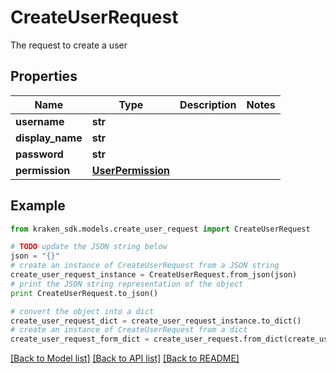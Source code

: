 # CreateUserRequest

The request to create a user

## Properties
Name | Type | Description | Notes
------------ | ------------- | ------------- | -------------
**username** | **str** |  | 
**display_name** | **str** |  | 
**password** | **str** |  | 
**permission** | [**UserPermission**](UserPermission.md) |  | 

## Example

```python
from kraken_sdk.models.create_user_request import CreateUserRequest

# TODO update the JSON string below
json = "{}"
# create an instance of CreateUserRequest from a JSON string
create_user_request_instance = CreateUserRequest.from_json(json)
# print the JSON string representation of the object
print CreateUserRequest.to_json()

# convert the object into a dict
create_user_request_dict = create_user_request_instance.to_dict()
# create an instance of CreateUserRequest from a dict
create_user_request_form_dict = create_user_request.from_dict(create_user_request_dict)
```
[[Back to Model list]](../README.md#documentation-for-models) [[Back to API list]](../README.md#documentation-for-api-endpoints) [[Back to README]](../README.md)


